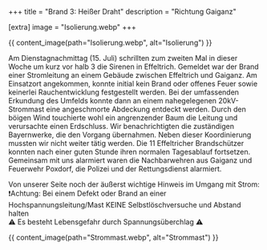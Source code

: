 +++
title = "Brand 3: Heißer Draht"
description = "Richtung Gaiganz"

[extra]
image = "Isolierung.webp"
+++

{{ content_image(path="Isolierung.webp", alt="Isolierung") }}

Am Dienstagnachmittag (15. Juli) schrillten zum zweiten Mal in dieser Woche um kurz vor halb 3 die Sirenen in Effeltrich. Gemeldet war der Brand einer Stromleitung an einem Gebäude zwischen Effeltrich und Gaiganz.
Am Einsatzort angekommen, konnte initial kein Brand oder offenes Feuer sowie keinerlei Rauchentwicklung festgestellt werden.
Bei der umfassenden Erkundung des Umfelds konnte dann an einem nahegelegenen 20kV-Strommast eine angeschmorte Abdeckung entdeckt werden.
Durch den böigen Wind touchierte wohl ein angrenzender Baum die Leitung und verursachte einen Erdschluss.
Wir benachrichtigten die zuständigen Bayernwerke, die den Vorgang übernahmen. Neben dieser Koordinierung mussten wir nicht weiter tätig werden.
Die 11 Effeltricher Brandschützer konnten nach einer guten Stunde ihren normalen Tagesablauf fortsetzen.
Gemeinsam mit uns alarmiert waren die Nachbarwehren aus Gaiganz und Feuerwehr Poxdorf, die Polizei und der Rettungsdienst alarmiert.

Von unserer Seite noch der äußerst wichtige Hinweis im Umgang mit Strom:  
❗Achtung: Bei einem Defekt oder Brand an einer Hochspannungsleitung/Mast KEINE Selbstlöschversuche und Abstand halten  
⚠️ Es besteht Lebensgefahr durch Spannungsüberchlag ⚠️

{{ content_image(path="Strommast.webp", alt="Strommast") }}
